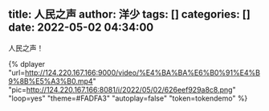 title: 人民之声
author: 洋少
tags: []
categories: []
date: 2022-05-02 04:34:00
---
人民之声！
<!-- more -->
{% dplayer "url=http://124.220.167.166:9000/video/%E4%BA%BA%E6%B0%91%E4%B9%8B%E5%A3%B0.mp4"  "pic=http://124.220.167.166:8081/i/2022/05/02/626eef929a8c8.png" "loop=yes" "theme=#FADFA3" "autoplay=false" "token=tokendemo" %}
